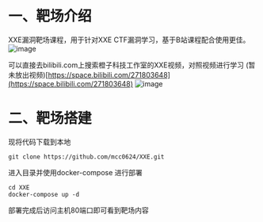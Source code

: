 # 一、靶场介绍
XXE漏洞靶场课程，用于针对XXE CTF漏洞学习，基于B站课程配合使用更佳。
![image](https://github.com/mcc0624/XXE/assets/51926380/80fdd483-d509-4676-b2ac-7e41bef10957)


可以直接去bilibili.com上搜索橙子科技工作室的XXE视频，对照视频进行学习 (暂未放出视频)[https://space.bilibili.com/271803648](https://space.bilibili.com/271803648)
![image](https://github.com/mcc0624/XXE/assets/51926380/3c701a4f-687e-4950-99b1-43a5e51075ec)


# 二、靶场搭建

现将代码下载到本地
```
git clone https://github.com/mcc0624/XXE.git
```

进入目录并使用docker-compose 进行部署

```
cd XXE
docker-compose up -d 
```

部署完成后访问主机80端口即可看到靶场内容

